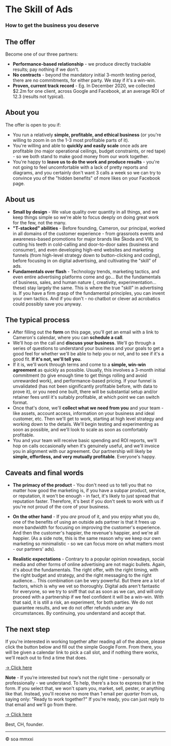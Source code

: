 # The Skill of Ads
### How to get the business you deserve


## The offer

Become one of our three partners:

- **Performance-based relationship** - we produce directly trackable results; pay nothing if we don't.
- **No contracts** - beyond the mandatory initial 3-month testing period, there are no commitments, for either party. We stay if it's a win-win.
- **Proven, current track record** - Eg. In December 2020, we collected $2.2m for one client, across Google and Facebook, at an average ROI of 12.3 (results not typical).


## About you

The offer is open to you if:

- You run a relatively **simple, profitable, and ethical business** (or you're willing to zoom in on the 1-3 most profitable parts of it).
- You're willing and able to **quickly and easily scale** once ads are profitable (no major operational ceilings, budget constraints, or red tape) - so we both stand to make good money from our work together.
- You're happy to **leave us to do the work and produce results** - you're not going to feel uncomfortable with a lack of pretty reports and diagrams, and you certainly don't want 3 calls a week so we can try to convince you of the "hidden benefits" of more likes on your Facebook page.


## About us

- **Small by design** - We value quality over quantity in all things, and we keep things simple so we're able to focus deeply on doing great work for the few, not the many.
- **"T-stacked" abilities** - Before founding, Cameron, our principal, worked in all domains of the customer experience - from grassroots events and awareness-based promotions for major brands like Škoda and VW, to cutting his teeth in cold-calling and door-to-door sales (business and consumer), and even developing high-end websites and marketing funnels (from high-level strategy down to button-clicking and coding), before focusing in on digital advertising, and cultivating the "skill" of ads.
- **Fundamentals over flash** - Technology trends, marketing tactics, and even entire advertising platforms come and go... But the fundamentals of business, sales, and human nature (, creativity, experimentation... these) stay largely the same. This is where the true "skill" in advertising is. If you have a firm grasp of the fundamental principles, you can invent your own tactics. And if you don't - no chatbot or clever ad acrobatics could possibly save you anyway.


## The typical process

- After filling out the **form** on this page, you'll get an email with a link to Cameron's calendar, where you can **schedule a call**.
- We'll hop on the call and **discuss your business**. We'll go through a series of questions to understand your business and your goals to get a good feel for whether we'll be able to help you or not, and to see if it's a good fit. **If it's not, we'll tell you**.
- If it is, we'll work through terms and come to a **simple, win-win agreement** as quickly as possible. Usually, this involves a 3-month initial commitment (to give enough time to get things rolling and avoid unrewarded work), and performance-based pricing. If your funnel is unvalidated (has not been significantly profitable before, with data to prove it), or you need one built, there will be substantial setup and/or retainer fees until it's suitably profitable, at which point we can switch format.
- Once that's done, we'll **collect what we need from you** and your team - like assets, account access, information on your business and ideal customer, etc. Then we'll get to work, starting at high level strategy and working down to the details. We'll begin testing and experimenting as soon as possible, and we'll look to scale as soon as comfortably profitable.
- You and your team will receive basic spending and ROI reports, we'll hop on calls occasionally when it's genuinely useful, and we'll invoice you in alignment with our agreement. Our partnership will likely be **simple, effortless, and very mutually profitable**. Everyone's happy.



## Caveats and final words

- **The primacy of the product** - You don't need us to tell you that no matter how good the marketing is, if you have a subpar product, service, or reputation, it won't be enough - in fact, it's likely to just spread that reputation faster. Therefore, it's best if you don't seek to work with us if you're not proud of the core of your business.

- **On the other hand** - If you _are_ proud of it, and you enjoy what you do, one of the benefits of using an outside ads partner is that it frees up more bandwidth for focusing on improving the customer's experience. And then the customer's happier, the revenue's happier, and we're all happier. (As a side note, this is the same reason why we keep our own marketing so minimalistic - so we can focus more on what matters most - our partners' ads).

- **Realistic expectations** - Contrary to a popular opinion nowadays, social media and other forms of online advertising are not magic bullets. Again, it's about the fundamentals. The right offer, with the right timing, with the right budget and strategy, and the right messaging to the right audience... This combination can be very powerful. But there are a lot of factors, which is why we vet so thoroughly. Digital ads aren't fantastic for everyone, so we try to sniff that out as soon as we can, and will only proceed with a partnership if we feel confident it will be a win-win. With that said, it is still a risk, an experiment, for both parties. We do not guarantee results, and we do not offer refunds under any circumstances. By continuing, you understand and accept that.



## The next step

If you're interested in working together after reading all of the above, please click the button below and fill out the simple Google Form. From there, you will be given a calendar link to pick a call slot, and if nothing there works, we'll reach out to find a time that does.

[-> Click here](https://forms.google.com)

**Note** - If you’re interested but now’s not the right time - personally or professionally - we understand. To help, there's a box to express that in the form. If you select that, we won't spam you, market, sell, pester, or anything like that. Instead, you'll receive no more than 1 email per _quarter_ from us, saying only: "Ready to work together?" If you're ready, you can just reply to that email and we'll go from there.

[-> Click here](https://forms.google.com)

Best,
CH, founder.



***

© soa mmxxi
